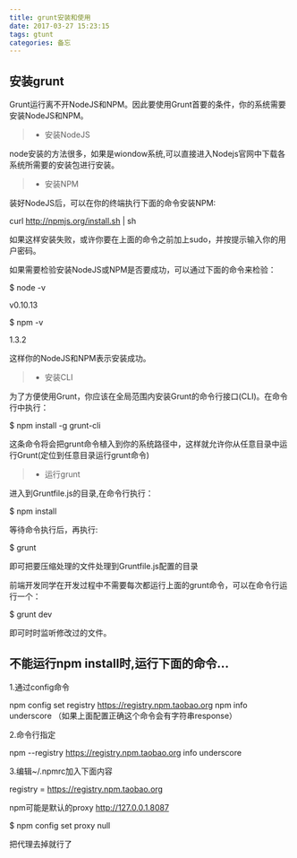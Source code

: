 ```yaml
---
title: grunt安装和使用
date: 2017-03-27 15:23:15
tags: gtunt
categories: 备忘
---
```

## 安装grunt

Grunt运行离不开NodeJS和NPM。因此要使用Grunt首要的条件，你的系统需要安装NodeJS和NPM。
<!-- more --> 

> * 安装NodeJS

node安装的方法很多，如果是wiondow系统,可以直接进入Nodejs官网中下载各系统所需要的安装包进行安装。

> * 安装NPM

装好NodeJS后，可以在你的终端执行下面的命令安装NPM:

curl http://npmjs.org/install.sh | sh

如果这样安装失败，或许你要在上面的命令之前加上sudo，并按提示输入你的用户密码。

如果需要检验安装NodeJS或NPM是否要成功，可以通过下面的命令来检验：

$ node -v

v0.10.13

$ npm -v

1.3.2

这样你的NodeJS和NPM表示安装成功。

> * 安装CLI

为了方便使用Grunt，你应该在全局范围内安装Grunt的命令行接口(CLI)。在命令行中执行：

$ npm install -g grunt-cli

这条命令将会把grunt命令植入到你的系统路径中，这样就允许你从任意目录中运行Grunt(定位到任意目录运行grunt命令)

> * 运行grunt

进入到Gruntfile.js的目录,在命令行执行：

$ npm install

等待命令执行后，再执行:

$ grunt

即可把要压缩处理的文件处理到Gruntfile.js配置的目录

前端开发同学在开发过程中不需要每次都运行上面的grunt命令，可以在命令行运行一个：

$ grunt dev

即可时时监听修改过的文件。

## 不能运行npm install时,运行下面的命令...

1.通过config命令

npm config set registry https://registry.npm.taobao.org  npm info underscore （如果上面配置正确这个命令会有字符串response）

2.命令行指定

npm --registry https://registry.npm.taobao.org info underscore

3.编辑~/.npmrc加入下面内容

registry = https://registry.npm.taobao.org

npm可能是默认的proxy http://127.0.0.1.8087

$ npm config set proxy null

把代理去掉就行了